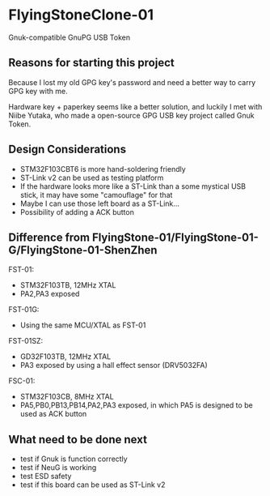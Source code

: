 # FlyingStoneClone-01
Gnuk-compatible GnuPG USB Token

## Reasons for starting this project

Because I lost my old GPG key's password and need a better way to carry GPG key with me.

Hardware key + paperkey seems like a better solution, and luckily I met with Niibe Yutaka, who made a open-source GPG USB key project called Gnuk Token. 

## Design Considerations

- STM32F103CBT6 is more hand-soldering friendly
- ST-Link v2 can be used as testing platform
- If the hardware looks more like a ST-Link than a some mystical USB stick, it may have some "camouflage" for that
- Maybe I can use those left board as a ST-Link...
- Possibility of adding a ACK button

## Difference from FlyingStone-01/FlyingStone-01-G/FlyingStone-01-ShenZhen

FST-01:
- STM32F103TB, 12MHz XTAL
- PA2,PA3 exposed

FST-01G:
- Using the same MCU/XTAL as FST-01

FST-01SZ:
- GD32F103TB, 12MHz XTAL
- PA3 exposed by using a hall effect sensor (DRV5032FA)

FSC-01:
- STM32F103CB, 8MHz XTAL
- PA5,PB0,PB13,PB14,PA2,PA3 exposed, in which PA5 is designed to be used as ACK button

## What need to be done next

- test if Gnuk is function correctly
- test if NeuG is working
- test ESD safety
- test if this board can be used as ST-Link v2
